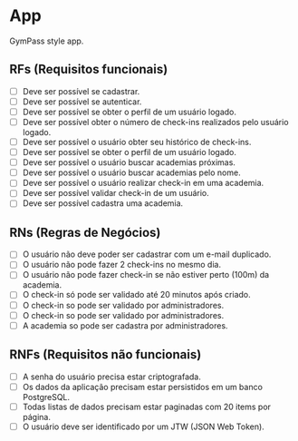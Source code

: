# App

GymPass style app.

## RFs (Requisitos funcionais)

- [ ] Deve ser possível se cadastrar. 
- [ ] Deve ser possível se autenticar. 
- [ ] Deve ser possível se obter o perfil de um usuário logado. 
- [ ] Deve ser possível obter o número de check-ins realizados pelo usuário logado.
- [ ] Deve ser possível o usuário obter seu histórico de check-ins.
- [ ] Deve ser possível se obter o perfil de um usuário logado. 
- [ ] Deve ser possível o usuário buscar academias próximas. 
- [ ] Deve ser possível o usuário buscar academias pelo nome. 
- [ ] Deve ser possível o usuário realizar check-in em uma academia. 
- [ ] Deve ser possível validar check-in de um usuário. 
- [ ] Deve ser possível cadastra uma academia. 

## RNs (Regras de Negócios)

- [ ] O usuário não deve poder ser cadastrar com um e-mail duplicado.
- [ ] O usuário não pode fazer 2 check-ins no mesmo dia.
- [ ] O usuário não pode fazer check-in se não estiver perto (100m) da academia.
- [ ] O check-in só pode ser validado até 20 minutos após criado.
- [ ] O check-in so pode ser validado por administradores.
- [ ] O check-in so pode ser validado por administradores.
- [ ] A academia so pode ser cadastra por administradores.

## RNFs (Requisitos não funcionais)

- [ ] A senha do usuário precisa estar criptografada.
- [ ] Os dados da aplicação precisam estar persistidos em um banco PostgreSQL.
- [ ] Todas listas de dados precisam estar paginadas com 20 items por página.
- [ ] O usuário deve ser identificado por um JTW (JSON Web Token).